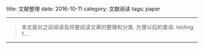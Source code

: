 title: 文献整理
date: 2016-10-11
category: 文献阅读
tags: paper

---
> 本文是对之前阅读及将要阅读文章的整理和分类, 方便以后的查询.
testing 1...

---
<!--more-->
